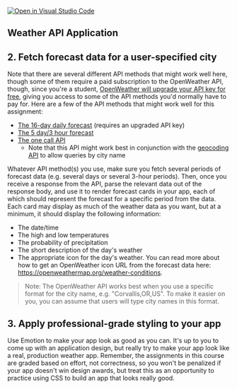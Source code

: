 [![Open in Visual Studio Code](https://classroom.github.com/assets/open-in-vscode-c66648af7eb3fe8bc4f294546bfd86ef473780cde1dea487d3c4ff354943c9ae.svg)](https://classroom.github.com/online_ide?assignment_repo_id=10188754&assignment_repo_type=AssignmentRepo)

## Weather API Application

## 2. Fetch forecast data for a user-specified city

Note that there are several different API methods that might work well here, though some of them require a paid subscription to the OpenWeather API, though, since you're a student, [OpenWeather will upgrade your API key for free](https://openweathermap.org/price#offers), giving you access to some of the API methods you'd normally have to pay for.  Here are a few of the API methods that might work well for this assignment:
  * [The 16-day daily forecast](https://openweathermap.org/forecast16) (requires an upgraded API key)
  * [The 5 day/3 hour forecast](https://openweathermap.org/forecast5)
  * [The one call API](https://openweathermap.org/api/one-call-api)
    * Note that this API might work best in conjunction with the [geocoding API](https://openweathermap.org/api/geocoding-api) to allow queries by city name

Whatever API method(s) you use, make sure you fetch several periods of forecast data (e.g. several days or several 3-hour periods).  Then, once you receive a response from the API, parse the relevant data out of the response body, and use it to render forecast cards in your app, each of which should represent the forecast for a specific period from the data.  Each card may display as much of the weather data as you want, but at a minimum, it should display the following information:
  * The date/time
  * The high and low temperatures
  * The probability of precipitation
  * The short description of the day's weather
  * The appropriate icon for the day's weather.  You can read more about how to get an OpenWeather icon URL from the forecast data here: https://openweathermap.org/weather-conditions.

> Note: The OpenWeather API works best when you use a specific format for the city name, e.g. "Corvallis,OR,US".  To make it easier on you, you can assume that users will type city names in this format.

## 3. Apply professional-grade styling to your app

Use Emotion to make your app look as good as you can.  It's up to you to come up with an application design, but really try to make your app look like a real, production weather app.  Remember, the assignments in this course are graded based on effort, not correctness, so you won't be penalized if your app doesn't win design awards, but treat this as an opportunity to practice using CSS to build an app that looks really good.
